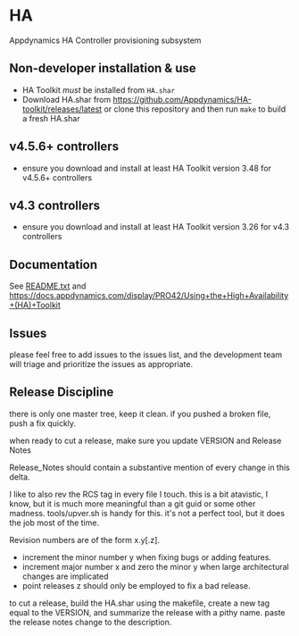 # HA
Appdynamics HA Controller provisioning subsystem

## Non-developer installation & use
* HA Toolkit *must* be installed from `HA.shar`
* Download HA.shar from https://github.com/Appdynamics/HA-toolkit/releases/latest or clone this repository and then run `make` to build a fresh HA.shar

## v4.5.6+ controllers
* ensure you download and install at least HA Toolkit version 3.48 for v4.5.6+ controllers

## v4.3 controllers
* ensure you download and install at least HA Toolkit version 3.26 for v4.3 controllers

## Documentation
See [README.txt](README.txt) and https://docs.appdynamics.com/display/PRO42/Using+the+High+Availability+(HA)+Toolkit

## Issues
please feel free to add issues to the issues list, and the development team
will triage and prioritize the issues as appropriate.

## Release Discipline

there is only one master tree, keep it clean.  if you pushed a broken file, push a fix quickly.

when ready to cut a release, make sure you update VERSION and Release Notes

Release_Notes should contain a substantive mention of every change in this delta.

I like to also rev the RCS tag in every file I touch.  this is a bit atavistic, I know, but it is much more meaningful than a git guid or some other madness. tools/upver.sh is handy for this.  it's not a perfect tool, but it does the job most of the time.

Revision numbers are of the form x.y[.z].
* increment the minor number y when fixing bugs or adding features.
* increment major number x and zero the minor y when large architectural changes are implicated
* point releases z should only be employed to fix a bad release.

to cut a release, build the HA.shar using the makefile, create a new tag equal to the VERSION, and summarize the release with a pithy name. paste the release notes change to the description.
